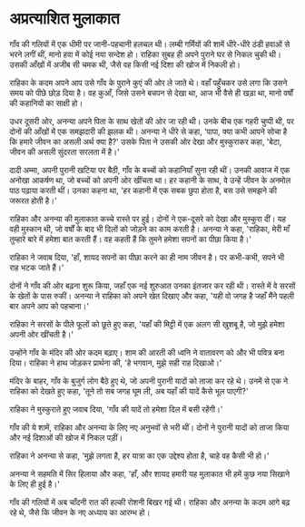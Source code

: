 # अप्रत्याशित मुलाकात

गाँव की गलियों में एक धीमी पर जानी-पहचानी हलचल थी। लम्बी गर्मियों की शामें धीरे-धीरे ठंडी हवाओं से भरने लगीं थीं, मानो हवा में कोई नया सन्देश हो। राहिका सुबह ही अपने पुराने घर से निकल चुकी थी। उसकी आँखों में अजीब सी चमक थी, जैसे वह किसी नई दिशा की खोज में निकली हो।

राहिका के कदम अपने आप उसे गाँव के पुराने कुएं की ओर ले जाते थे। वहाँ पहुँचकर उसे लगा कि उसने समय को पीछे छोड़ दिया है। वह कुआँ, जिसे उसने बचपन से देखा था, आज भी वैसे ही खड़ा था, मानो वर्षों की कहानियों का साक्षी हो।

उधर दूसरी ओर, अनन्या अपने पिता के साथ खेतों की ओर जा रही थी। उनके बीच एक गहरी चुप्पी थी, पर दोनों की आँखों में एक समझदारी की झलक थी। अनन्या ने धीरे से कहा, 'पापा, क्या कभी आपने सोचा है कि हमारे जीवन का असली अर्थ क्या है?' उसके पिता ने उसकी ओर देखा और मुस्कुराकर कहा, 'बेटा, जीवन की असली सुंदरता सरलता में है।'

दादी अम्मा, अपनी पुरानी खटिया पर बैठी, गाँव के बच्चों को कहानियाँ सुना रही थीं। उनकी आवाज में एक अनोखा आकर्षण था, जो बच्चों को अपनी ओर खींचता था। हर कहानी के साथ, वे उन्हें जीवन के अनमोल पाठ पढ़ाया करती थीं। उनका कहना था, 'हर कहानी में एक सबक छुपा होता है, बस उसे समझने की जरूरत होती है।'

राहिका और अनन्या की मुलाकात कच्चे रास्ते पर हुई। दोनों ने एक-दूसरे को देखा और मुस्कुरा दीं। यह वही मुस्कान थी, जो वर्षों के बाद भी दिलों को जोड़ने का काम करती है। अनन्या ने कहा, 'राहिका, मेरी माँ तुम्हारे बारे में हमेशा बात करती हैं। वह कहती हैं कि तुमने हमेशा सपनों का पीछा किया है।'

राहिका ने जवाब दिया, 'हाँ, शायद सपनों का पीछा करने का ही नाम जीवन है। पर कभी-कभी, सपने भी राह भटक जाते हैं।'

दोनों ने गाँव की ओर बढ़ना शुरू किया, जहाँ एक नई शुरुआत उनका इंतजार कर रही थी। रास्ते में वे सरसों के खेतों के पास रुकीं। अनन्या ने राहिका को अपने खेत दिखाए और कहा, 'यही वो जगह है जहाँ मैंने पहली बार अपने आप को पहचाना।'

राहिका ने सरसों के पीले फूलों को छूते हुए कहा, 'यहाँ की मिट्टी में एक अलग सी खुशबू है, जो मुझे हमेशा अपनी ओर खींचती है।'

उन्होंने गाँव के मंदिर की ओर कदम बढ़ाए। शाम की आरती की ध्वनि ने वातावरण को और भी पवित्र बना दिया। राहिका ने हाथ जोड़कर प्रार्थना की, 'हे भगवान, मुझे सही राह दिखाओ।'

मंदिर के बाहर, गाँव के बुजुर्ग लोग बैठे हुए थे, जो अपनी पुरानी यादों को ताजा कर रहे थे। उनमें से एक ने राहिका को देखते हुए कहा, 'तूने तो सब जगह घूम ली, अब यहाँ की यादें कैसे भूल पाएगी?'

राहिका ने मुस्कुराते हुए जवाब दिया, 'गाँव की यादें तो हमेशा दिल में बसी रहेंगी।'

गाँव की ये शामें, राहिका और अनन्या के लिए नए अनुभवों से भरी थीं। दोनों ने पुरानी यादों को ताजा किया और नई दिशाओं की खोज में निकल पड़ीं।

राहिका ने अनन्या से कहा, 'मुझे लगता है, हर यात्रा का एक उद्देश्य होता है, चाहे वह कैसी भी हो।'

अनन्या ने सहमति में सिर हिलाया और कहा, 'हाँ, और शायद हमारी यह मुलाकात भी हमें कुछ नया सिखाने के लिए ही हुई है।'

गाँव की गलियों में अब चाँदनी रात की हल्की रोशनी बिखर गई थी। राहिका और अनन्या के कदम आगे बढ़ रहे थे, जैसे कि जीवन के नए अध्याय का आरम्भ हो।